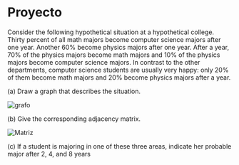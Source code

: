 # Proyecto
Consider the following hypothetical situation at a hypothetical college.
Thirty percent of all math majors become computer science majors after one
year. Another 60% become physics majors after one year. After a year, 70% of
the physics majors become math majors and 10% of the physics majors become
computer science majors. In contrast to the other departments, computer science
students are usually very happy: only 20% of them become math majors and 20%
become physics majors after a year.

(a) Draw a graph that describes the situation.

![grafo](https://user-images.githubusercontent.com/60082907/77282679-980c6780-6c98-11ea-8550-0342a74062fe.PNG)

(b) Give the corresponding adjacency matrix.

![Matriz](https://user-images.githubusercontent.com/60082907/77283099-9f804080-6c99-11ea-8044-c425f55c90ba.PNG)

(c) If a student is majoring in one of these three areas, indicate her probable major after 2, 4, and 8 years


